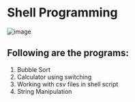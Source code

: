 # Shell Programming

![image](https://user-images.githubusercontent.com/58844165/166664624-5585dea9-a2c3-4a9f-b774-bbbd8effa451.png)


## Following are the programs:
1. Bubble Sort
2. Calculator using switching
3. Working with csv files in shell script
4. String Manipulation
